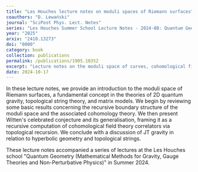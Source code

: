```yaml
---
title: "Les Houches lecture notes on moduli spaces of Riemann surfaces"
coauthors: "D. Lewański"
journal: "SciPost Phys. Lect. Notes"
series: "Les Houches Summer School Lecture Notes - 2024-08: Quantum Geometry - Mathematical Methods for Gravity, Gauge Theories and Non-Perturbative Physics"
year: "2025"
arxiv: "2410.13273"
doi: "0000"
category: book
collection: publications
permalink: /publications/1905.10352
excerpt: "Lecture notes on the moduli space of curves, cohomological field theories, and topological recursion."
date: 2024-10-17
---
```


In these lecture notes, we provide an introduction to the moduli space of Riemann surfaces, a fundamental concept in the theories of 2D quantum gravity, topological string theory, and matrix models. We begin by reviewing some basic results concerning the recursive boundary structure of the moduli space and the associated cohomology theory. We then present Witten's celebrated conjecture and its generalisation, framing it as a recursive computation of cohomological field theory correlators via topological recursion. We conclude with a discussion of JT gravity in relation to hyperbolic geometry and topological strings.

These lecture notes accompanied a series of lectures at the Les Houches school "Quantum Geometry (Mathematical Methods for Gravity, Gauge Theories and Non-Perturbative Physics)" in Summer 2024.